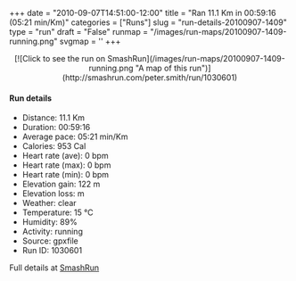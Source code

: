 +++
date = "2010-09-07T14:51:00-12:00"
title = "Ran 11.1 Km in 00:59:16 (05:21 min/Km)"
categories = ["Runs"]
slug = "run-details-20100907-1409"
type = "run"
draft = "False"
runmap = "/images/run-maps/20100907-1409-running.png"
svgmap = '<polyline points="14 39, 13 39, 11 40, 8 44, 4 47, 1 49, 0 50, 0 51, 2 53, 5 55, 13 57, 16 63, 26 66, 27 66, 29 66, 34 63, 37 60, 41 62, 47 63, 53 66, 58 65, 63 65, 70 63, 77 63, 79 64, 83 67, 89 69, 92 63, 97 61, 100 57, 94 52, 95 47, 91 44, 88 44, 87 44, 86 43, 86 41, 79 42, 72 41, 66 38, 60 33, 56 31, 42 30, 41 31, 38 35, 31 33, 24 37, 20 41, 16 45">'
+++



<!--more-->

<center>
[![Click to see the run on SmashRun](/images/run-maps/20100907-1409-running.png "A map of this run")](http://smashrun.com/peter.smith/run/1030601)
</center>

#### Run details

* Distance: 11.1 Km
* Duration: 00:59:16
* Average pace: 05:21 min/Km
* Calories: 953 Cal
* Heart rate (ave): 0 bpm
* Heart rate (max): 0 bpm
* Heart rate (min): 0 bpm
* Elevation gain: 122 m
* Elevation loss:  m
* Weather: clear
* Temperature: 15 &deg;C
* Humidity: 89%
* Activity: running
* Source: gpxfile
* Run ID: 1030601

Full details at [SmashRun](http://smashrun.com/peter.smith/run/1030601)